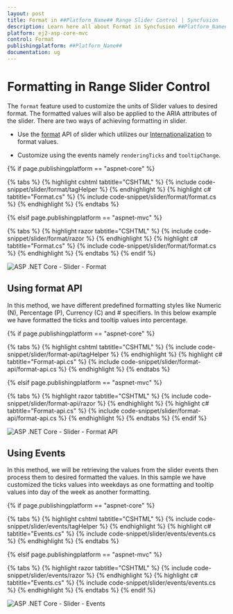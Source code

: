 ```yaml
---
layout: post
title: Format in ##Platform_Name## Range Slider Control | Syncfusion
description: Learn here all about Format in Syncfusion ##Platform_Name## Range Slider control of Syncfusion Essential JS 2 and more.
platform: ej2-asp-core-mvc
control: Format
publishingplatform: ##Platform_Name##
documentation: ug
---
```



# Formatting in Range Slider Control

The `format` feature used to customize the units of Slider values to desired format. The formatted values will also be applied to the ARIA attributes of the slider. There are two ways of achieving formatting in slider.

* Use the [format](https://help.syncfusion.com/cr/aspnetcore-js2/Syncfusion.EJ2.Inputs.SliderTooltipData.html#Syncfusion_EJ2_Inputs_SliderTooltipData_Format) API of slider which utilizes our [Internationalization](../common/internationalization#loading-culture-data) to format values.

* Customize using the events namely `renderingTicks` and `tooltipChange`.

{% if page.publishingplatform == "aspnet-core" %}

{% tabs %}
{% highlight cshtml tabtitle="CSHTML" %}
{% include code-snippet/slider/format/tagHelper %}
{% endhighlight %}
{% highlight c# tabtitle="Format.cs" %}
{% include code-snippet/slider/format/format.cs %}
{% endhighlight %}
{% endtabs %}

{% elsif page.publishingplatform == "aspnet-mvc" %}

{% tabs %}
{% highlight razor tabtitle="CSHTML" %}
{% include code-snippet/slider/format/razor %}
{% endhighlight %}
{% highlight c# tabtitle="Format.cs" %}
{% include code-snippet/slider/format/format.cs %}
{% endhighlight %}
{% endtabs %}
{% endif %}



![ASP .NET Core - Slider - Format](./images/slider-format.png)

## Using format API

In this method, we have different predefined formatting styles like Numeric (N), Percentage (P), Currency (C) and # specifiers. In this below example we have formatted the ticks and tooltip values into percentage.

{% if page.publishingplatform == "aspnet-core" %}

{% tabs %}
{% highlight cshtml tabtitle="CSHTML" %}
{% include code-snippet/slider/format-api/tagHelper %}
{% endhighlight %}
{% highlight c# tabtitle="Format-api.cs" %}
{% include code-snippet/slider/format-api/format-api.cs %}
{% endhighlight %}
{% endtabs %}

{% elsif page.publishingplatform == "aspnet-mvc" %}

{% tabs %}
{% highlight razor tabtitle="CSHTML" %}
{% include code-snippet/slider/format-api/razor %}
{% endhighlight %}
{% highlight c# tabtitle="Format-api.cs" %}
{% include code-snippet/slider/format-api/format-api.cs %}
{% endhighlight %}
{% endtabs %}
{% endif %}



![ASP .NET Core - Slider - Format API](./images/slider-format-api.png)

## Using Events

In this method, we will be retrieving the values from the slider events then process them to desired formatted the values. In this sample we have customized the ticks values into weekdays as one formatting and tooltip values into day of the week as another formatting.

{% if page.publishingplatform == "aspnet-core" %}

{% tabs %}
{% highlight cshtml tabtitle="CSHTML" %}
{% include code-snippet/slider/events/tagHelper %}
{% endhighlight %}
{% highlight c# tabtitle="Events.cs" %}
{% include code-snippet/slider/events/events.cs %}
{% endhighlight %}
{% endtabs %}

{% elsif page.publishingplatform == "aspnet-mvc" %}

{% tabs %}
{% highlight razor tabtitle="CSHTML" %}
{% include code-snippet/slider/events/razor %}
{% endhighlight %}
{% highlight c# tabtitle="Events.cs" %}
{% include code-snippet/slider/events/events.cs %}
{% endhighlight %}
{% endtabs %}
{% endif %}



![ASP .NET Core - Slider - Events](./images/slider-events.png)
